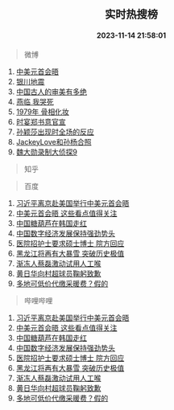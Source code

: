 <div align="center"><h2>实时热搜榜</h2><h4>2023-11-14 21:58:01</h4></div>

> 微博  

1. [中美元首会晤](https://s.weibo.com/weibo?q=%23%E4%B8%AD%E7%BE%8E%E5%85%83%E9%A6%96%E4%BC%9A%E6%99%A4%23&t=31&band_rank=1&Refer=top)<br />
2. [银川地震](https://s.weibo.com/weibo?q=%E9%93%B6%E5%B7%9D%E5%9C%B0%E9%9C%87&t=31&band_rank=2&Refer=top)<br />
3. [中国古人的审美有多绝](https://s.weibo.com/weibo?q=%23%E4%B8%AD%E5%9B%BD%E5%8F%A4%E4%BA%BA%E7%9A%84%E5%AE%A1%E7%BE%8E%E6%9C%89%E5%A4%9A%E7%BB%9D%23&t=31&band_rank=3&Refer=top)<br />
4. [燕临 我哭死](https://s.weibo.com/weibo?q=%E7%87%95%E4%B8%B4%20%E6%88%91%E5%93%AD%E6%AD%BB&t=31&band_rank=4&Refer=top)<br />
5. [1979年 骨相化妆](https://s.weibo.com/weibo?q=1979%E5%B9%B4%20%E9%AA%A8%E7%9B%B8%E5%8C%96%E5%A6%86&t=31&band_rank=5&Refer=top)<br />
6. [时宴郑书意官宣](https://s.weibo.com/weibo?q=%23%E6%97%B6%E5%AE%B4%E9%83%91%E4%B9%A6%E6%84%8F%E5%AE%98%E5%AE%A3%23&t=31&band_rank=6&Refer=top)<br />
7. [孙颖莎出现时全场的反应](https://s.weibo.com/weibo?q=%23%E5%AD%99%E9%A2%96%E8%8E%8E%E5%87%BA%E7%8E%B0%E6%97%B6%E5%85%A8%E5%9C%BA%E7%9A%84%E5%8F%8D%E5%BA%94%23&t=31&band_rank=7&Refer=top)<br />
8. [JackeyLove和孙杨合照](https://s.weibo.com/weibo?q=%23JackeyLove%E5%92%8C%E5%AD%99%E6%9D%A8%E5%90%88%E7%85%A7%23&t=31&band_rank=8&Refer=top)<br />
9. [魏大勋录制大侦探9](https://s.weibo.com/weibo?q=%23%E9%AD%8F%E5%A4%A7%E5%8B%8B%E5%BD%95%E5%88%B6%E5%A4%A7%E4%BE%A6%E6%8E%A29%23&t=31&band_rank=9&Refer=top)<br />

> 知乎  


> 百度  

1. [习近平离京赴美国举行中美元首会晤](https://www.baidu.com/s?wd=%E4%B9%A0%E8%BF%91%E5%B9%B3%E7%A6%BB%E4%BA%AC%E8%B5%B4%E7%BE%8E%E5%9B%BD%E4%B8%BE%E8%A1%8C%E4%B8%AD%E7%BE%8E%E5%85%83%E9%A6%96%E4%BC%9A%E6%99%A4&sa=fyb_news&rsv_dl=fyb_news)<br />
2. [中美元首会晤 这些看点值得关注](https://www.baidu.com/s?wd=%E4%B8%AD%E7%BE%8E%E5%85%83%E9%A6%96%E4%BC%9A%E6%99%A4+%E8%BF%99%E4%BA%9B%E7%9C%8B%E7%82%B9%E5%80%BC%E5%BE%97%E5%85%B3%E6%B3%A8&sa=fyb_news&rsv_dl=fyb_news)<br />
3. [中国糖葫芦在韩国走红](https://www.baidu.com/s?wd=%E4%B8%AD%E5%9B%BD%E7%B3%96%E8%91%AB%E8%8A%A6%E5%9C%A8%E9%9F%A9%E5%9B%BD%E8%B5%B0%E7%BA%A2&sa=fyb_news&rsv_dl=fyb_news)<br />
4. [中国数字经济发展保持强劲势头](https://www.baidu.com/s?wd=%E4%B8%AD%E5%9B%BD%E6%95%B0%E5%AD%97%E7%BB%8F%E6%B5%8E%E5%8F%91%E5%B1%95%E4%BF%9D%E6%8C%81%E5%BC%BA%E5%8A%B2%E5%8A%BF%E5%A4%B4&sa=fyb_news&rsv_dl=fyb_news)<br />
5. [医院招护士要求硕士博士 院方回应](https://www.baidu.com/s?wd=%E5%8C%BB%E9%99%A2%E6%8B%9B%E6%8A%A4%E5%A3%AB%E8%A6%81%E6%B1%82%E7%A1%95%E5%A3%AB%E5%8D%9A%E5%A3%AB+%E9%99%A2%E6%96%B9%E5%9B%9E%E5%BA%94&sa=fyb_news&rsv_dl=fyb_news)<br />
6. [黑龙江将再有大暴雪 突破历史极值](https://www.baidu.com/s?wd=%E9%BB%91%E9%BE%99%E6%B1%9F%E5%B0%86%E5%86%8D%E6%9C%89%E5%A4%A7%E6%9A%B4%E9%9B%AA+%E7%AA%81%E7%A0%B4%E5%8E%86%E5%8F%B2%E6%9E%81%E5%80%BC&sa=fyb_news&rsv_dl=fyb_news)<br />
7. [渐冻人蔡磊激动试用人工喉](https://www.baidu.com/s?wd=%E6%B8%90%E5%86%BB%E4%BA%BA%E8%94%A1%E7%A3%8A%E6%BF%80%E5%8A%A8%E8%AF%95%E7%94%A8%E4%BA%BA%E5%B7%A5%E5%96%89&sa=fyb_news&rsv_dl=fyb_news)<br />
8. [黄日华向村超球员鞠躬致歉](https://www.baidu.com/s?wd=%E9%BB%84%E6%97%A5%E5%8D%8E%E5%90%91%E6%9D%91%E8%B6%85%E7%90%83%E5%91%98%E9%9E%A0%E8%BA%AC%E8%87%B4%E6%AD%89&sa=fyb_news&rsv_dl=fyb_news)<br />
9. [多地可低价代缴采暖费？假的](https://www.baidu.com/s?wd=%E5%A4%9A%E5%9C%B0%E5%8F%AF%E4%BD%8E%E4%BB%B7%E4%BB%A3%E7%BC%B4%E9%87%87%E6%9A%96%E8%B4%B9%EF%BC%9F%E5%81%87%E7%9A%84&sa=fyb_news&rsv_dl=fyb_news)<br />

> 哔哩哔哩  

1. [习近平离京赴美国举行中美元首会晤](https://www.baidu.com/s?wd=%E4%B9%A0%E8%BF%91%E5%B9%B3%E7%A6%BB%E4%BA%AC%E8%B5%B4%E7%BE%8E%E5%9B%BD%E4%B8%BE%E8%A1%8C%E4%B8%AD%E7%BE%8E%E5%85%83%E9%A6%96%E4%BC%9A%E6%99%A4&sa=fyb_news&rsv_dl=fyb_news)<br />
2. [中美元首会晤 这些看点值得关注](https://www.baidu.com/s?wd=%E4%B8%AD%E7%BE%8E%E5%85%83%E9%A6%96%E4%BC%9A%E6%99%A4+%E8%BF%99%E4%BA%9B%E7%9C%8B%E7%82%B9%E5%80%BC%E5%BE%97%E5%85%B3%E6%B3%A8&sa=fyb_news&rsv_dl=fyb_news)<br />
3. [中国糖葫芦在韩国走红](https://www.baidu.com/s?wd=%E4%B8%AD%E5%9B%BD%E7%B3%96%E8%91%AB%E8%8A%A6%E5%9C%A8%E9%9F%A9%E5%9B%BD%E8%B5%B0%E7%BA%A2&sa=fyb_news&rsv_dl=fyb_news)<br />
4. [中国数字经济发展保持强劲势头](https://www.baidu.com/s?wd=%E4%B8%AD%E5%9B%BD%E6%95%B0%E5%AD%97%E7%BB%8F%E6%B5%8E%E5%8F%91%E5%B1%95%E4%BF%9D%E6%8C%81%E5%BC%BA%E5%8A%B2%E5%8A%BF%E5%A4%B4&sa=fyb_news&rsv_dl=fyb_news)<br />
5. [医院招护士要求硕士博士 院方回应](https://www.baidu.com/s?wd=%E5%8C%BB%E9%99%A2%E6%8B%9B%E6%8A%A4%E5%A3%AB%E8%A6%81%E6%B1%82%E7%A1%95%E5%A3%AB%E5%8D%9A%E5%A3%AB+%E9%99%A2%E6%96%B9%E5%9B%9E%E5%BA%94&sa=fyb_news&rsv_dl=fyb_news)<br />
6. [黑龙江将再有大暴雪 突破历史极值](https://www.baidu.com/s?wd=%E9%BB%91%E9%BE%99%E6%B1%9F%E5%B0%86%E5%86%8D%E6%9C%89%E5%A4%A7%E6%9A%B4%E9%9B%AA+%E7%AA%81%E7%A0%B4%E5%8E%86%E5%8F%B2%E6%9E%81%E5%80%BC&sa=fyb_news&rsv_dl=fyb_news)<br />
7. [渐冻人蔡磊激动试用人工喉](https://www.baidu.com/s?wd=%E6%B8%90%E5%86%BB%E4%BA%BA%E8%94%A1%E7%A3%8A%E6%BF%80%E5%8A%A8%E8%AF%95%E7%94%A8%E4%BA%BA%E5%B7%A5%E5%96%89&sa=fyb_news&rsv_dl=fyb_news)<br />
8. [黄日华向村超球员鞠躬致歉](https://www.baidu.com/s?wd=%E9%BB%84%E6%97%A5%E5%8D%8E%E5%90%91%E6%9D%91%E8%B6%85%E7%90%83%E5%91%98%E9%9E%A0%E8%BA%AC%E8%87%B4%E6%AD%89&sa=fyb_news&rsv_dl=fyb_news)<br />
9. [多地可低价代缴采暖费？假的](https://www.baidu.com/s?wd=%E5%A4%9A%E5%9C%B0%E5%8F%AF%E4%BD%8E%E4%BB%B7%E4%BB%A3%E7%BC%B4%E9%87%87%E6%9A%96%E8%B4%B9%EF%BC%9F%E5%81%87%E7%9A%84&sa=fyb_news&rsv_dl=fyb_news)<br />
